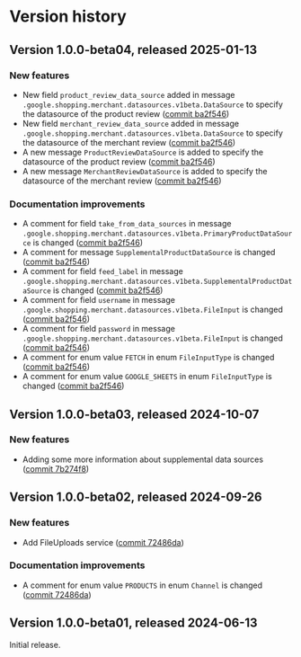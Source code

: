 # Version history

## Version 1.0.0-beta04, released 2025-01-13

### New features

- New field `product_review_data_source` added in message `.google.shopping.merchant.datasources.v1beta.DataSource` to specify the datasource of the product review ([commit ba2f546](https://github.com/googleapis/google-cloud-dotnet/commit/ba2f546cb4226cffdb924a9ab8dad7476b9fd2eb))
- New field `merchant_review_data_source` added in message `.google.shopping.merchant.datasources.v1beta.DataSource` to specify the datasource of the merchant review ([commit ba2f546](https://github.com/googleapis/google-cloud-dotnet/commit/ba2f546cb4226cffdb924a9ab8dad7476b9fd2eb))
- A new message `ProductReviewDataSource` is added to specify the datasource of the product review ([commit ba2f546](https://github.com/googleapis/google-cloud-dotnet/commit/ba2f546cb4226cffdb924a9ab8dad7476b9fd2eb))
- A new message `MerchantReviewDataSource` is added to specify the datasource of the merchant review ([commit ba2f546](https://github.com/googleapis/google-cloud-dotnet/commit/ba2f546cb4226cffdb924a9ab8dad7476b9fd2eb))

### Documentation improvements

- A comment for field `take_from_data_sources` in message `.google.shopping.merchant.datasources.v1beta.PrimaryProductDataSource` is changed ([commit ba2f546](https://github.com/googleapis/google-cloud-dotnet/commit/ba2f546cb4226cffdb924a9ab8dad7476b9fd2eb))
- A comment for message `SupplementalProductDataSource` is changed ([commit ba2f546](https://github.com/googleapis/google-cloud-dotnet/commit/ba2f546cb4226cffdb924a9ab8dad7476b9fd2eb))
- A comment for field `feed_label` in message `.google.shopping.merchant.datasources.v1beta.SupplementalProductDataSource` is changed ([commit ba2f546](https://github.com/googleapis/google-cloud-dotnet/commit/ba2f546cb4226cffdb924a9ab8dad7476b9fd2eb))
- A comment for field `username` in message `.google.shopping.merchant.datasources.v1beta.FileInput` is changed ([commit ba2f546](https://github.com/googleapis/google-cloud-dotnet/commit/ba2f546cb4226cffdb924a9ab8dad7476b9fd2eb))
- A comment for field `password` in message `.google.shopping.merchant.datasources.v1beta.FileInput` is changed ([commit ba2f546](https://github.com/googleapis/google-cloud-dotnet/commit/ba2f546cb4226cffdb924a9ab8dad7476b9fd2eb))
- A comment for enum value `FETCH` in enum `FileInputType` is changed ([commit ba2f546](https://github.com/googleapis/google-cloud-dotnet/commit/ba2f546cb4226cffdb924a9ab8dad7476b9fd2eb))
- A comment for enum value `GOOGLE_SHEETS` in enum `FileInputType` is changed ([commit ba2f546](https://github.com/googleapis/google-cloud-dotnet/commit/ba2f546cb4226cffdb924a9ab8dad7476b9fd2eb))

## Version 1.0.0-beta03, released 2024-10-07

### New features

- Adding some more information about supplemental data sources ([commit 7b274f8](https://github.com/googleapis/google-cloud-dotnet/commit/7b274f8f08a550655fdcf93dcc9bb157c35bf89d))

## Version 1.0.0-beta02, released 2024-09-26

### New features

- Add FileUploads service ([commit 72486da](https://github.com/googleapis/google-cloud-dotnet/commit/72486dab6356d7162005679ba97406dbf40bf0ef))

### Documentation improvements

- A comment for enum value `PRODUCTS` in enum `Channel` is changed ([commit 72486da](https://github.com/googleapis/google-cloud-dotnet/commit/72486dab6356d7162005679ba97406dbf40bf0ef))

## Version 1.0.0-beta01, released 2024-06-13

Initial release.
